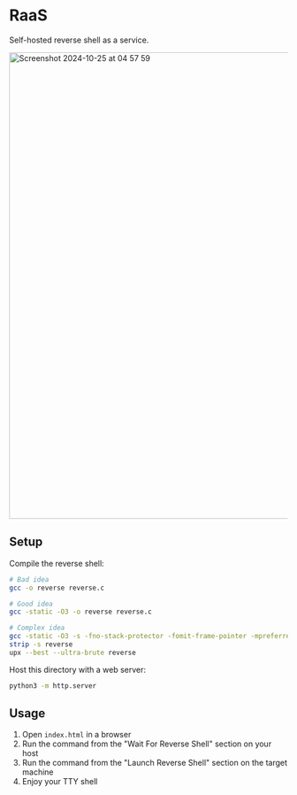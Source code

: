 # RaaS

Self-hosted reverse shell as a service.

<img width="843" alt="Screenshot 2024-10-25 at 04 57 59" src="https://github.com/user-attachments/assets/4dbc4fc9-0610-4b2d-954c-7aa3a9281972">

## Setup

Compile the reverse shell:

```bash
# Bad idea
gcc -o reverse reverse.c

# Good idea
gcc -static -O3 -o reverse reverse.c

# Complex idea
gcc -static -O3 -s -fno-stack-protector -fomit-frame-pointer -mpreferred-stack-boundary=2 -z norelro -fno-exceptions -fno-asynchronous-unwind-tables -o reverse reverse.c
strip -s reverse
upx --best --ultra-brute reverse
```

Host this directory with a web server:

```bash
python3 -m http.server
```

## Usage

1. Open `index.html` in a browser
2. Run the command from the "Wait For Reverse Shell" section on your host
3. Run the command from the "Launch Reverse Shell" section on the target machine
4. Enjoy your TTY shell
